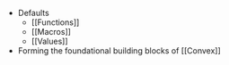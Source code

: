 - Defaults
	- [[Functions]]
	- [[Macros]]
	- [[Values]]
- Forming the foundational building blocks of [[Convex]]
